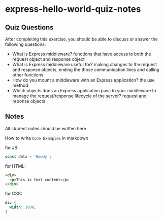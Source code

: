 # express-hello-world-quiz-notes

## Quiz Questions

After completing this exercise, you should be able to discuss or answer the following questions:

- What is Express middleware?
  functions that have access to both the request object and response object
- What is Express middleware useful for?
  making changes to the request and response objects, ending the those communication lines and calling other functions
- How do you mount a middleware with an Express application?
  the use method
- Which objects does an Express application pass to your middleware to manage the request/response lifecycle of the server?
  request and reponse objects

## Notes

All student notes should be written here.

How to write `Code Examples` in markdown

for JS:

```javascript
const data = 'Howdy';
```

for HTML:

```html
<div>
  <p>This is text content</p>
</div>
```

for CSS:

```css
div {
  width: 100%;
}
```

